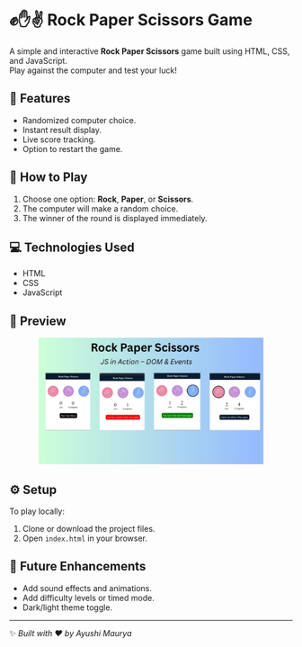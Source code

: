 # ✊✋✌️ Rock Paper Scissors Game

A simple and interactive **Rock Paper Scissors** game built using HTML, CSS, and JavaScript.  
Play against the computer and test your luck!

## 🚀 Features
- Randomized computer choice.
- Instant result display.
- Live score tracking.
- Option to restart the game.

## 🧠 How to Play
1. Choose one option: **Rock**, **Paper**, or **Scissors**.
2. The computer will make a random choice.
3. The winner of the round is displayed immediately.

## 💻 Technologies Used
- HTML
- CSS
- JavaScript

## 📸 Preview
<p align="center">
  <img src="rock paper scissors.jpg" alt="Game Preview" width="400"/>
</p>


## ⚙️ Setup
To play locally:
1. Clone or download the project files.
2. Open `index.html` in your browser.

## 🌟 Future Enhancements
- Add sound effects and animations.
- Add difficulty levels or timed mode.
- Dark/light theme toggle.

---
✨ *Built with ❤️ by Ayushi Maurya*
